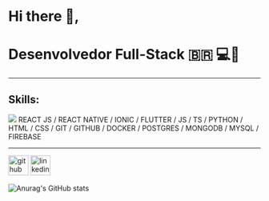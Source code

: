 # Hi there 👋,
# Desenvolvedor Full-Stack   :brazil:  💻📱

<hr>

## Skills: 
<img src="https://cdn.jsdelivr.net/gh/devicons/devicon@v2.12.0/devicon.min.css">
REACT JS / REACT NATIVE / IONIC / FLUTTER / JS / TS / PYTHON /  HTML / CSS / GIT / GITHUB / DOCKER / POSTGRES / MONGODB / MYSQL / FIREBASE

<hr>

[<img src='https://cdn.jsdelivr.net/npm/simple-icons@3.0.1/icons/github.svg' alt='github' height='40'>](https://github.com/davissbf)  [<img src='https://cdn.jsdelivr.net/npm/simple-icons@3.0.1/icons/linkedin.svg' alt='linkedin' height='40'>](https://www.linkedin.com/in/davi-souza-667497195/)  

![Anurag's GitHub stats](https://github-readme-stats.vercel.app/api?username=davissbf&show_icons=true&theme=dark)
